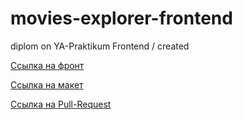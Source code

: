 # movies-explorer-frontend
diplom on YA-Praktikum Frontend / created

[Ссылка на фронт](https://ariun-movies.nomoredomains.rocks)

[Ссылка на макет](https://disk.yandex.ru/d/2qTLsdU_A5uyEQ)

[Ссылка на Pull-Request](https://github.com/AriunRU/movies-explorer-frontend/pull/15)